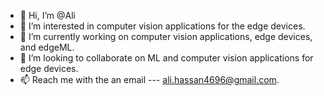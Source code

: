 - 👋 Hi, I’m @Ali
- 👀 I’m interested in computer vision applications for the edge devices.
- 🌱 I’m currently working on computer vision applications, edge devices, and edgeML. 
- 💞️ I’m looking to collaborate on ML and computer vision applications for edge devices.
- 📫 Reach me with the an email --- ali.hassan4696@gmail.com.

<!---
AliHassan7878/AliHassan7878 is a ✨ special ✨ repository because its `README.md` (this file) appears on your GitHub profile.
You can click the Preview link to take a look at your changes.
--->
